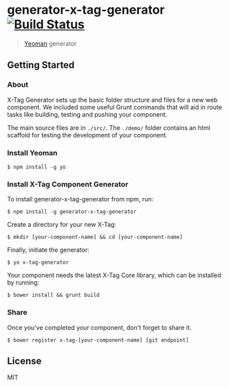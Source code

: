 # generator-x-tag-generator [![Build Status](https://secure.travis-ci.org/pennyfx/generator-x-tag-generator.png?branch=master)](https://travis-ci.org/pennyfx/generator-x-tag-generator)

> [Yeoman](http://yeoman.io) generator


## Getting Started

### About

X-Tag Generator sets up the basic folder structure and files for a new web component.  We included some useful Grunt commands that will aid in route tasks like building, testing and pushing your component.

The main source files are in `./src/`.  The `./demo/` folder contains an html scaffold for testing the development of your component.

### Install Yeoman

```
$ npm install -g yo
```

### Install X-Tag Component Generator

To install generator-x-tag-generator from npm, run:

```
$ npm install -g generator-x-tag-generator
```

Create a directory for your new X-Tag:

```
$ mkdir [your-component-name] && cd [your-component-name]
```

Finally, initiate the generator:

```
$ yo x-tag-generator
```

Your component needs the latest X-Tag Core library, which can be installed by running:

```
$ bower install && grunt build
```

### Share

Once you've completed your component, don't forget to share it.

```
$ bower register x-tag-[your-component-name] [git endpoint]
```


## License

MIT
